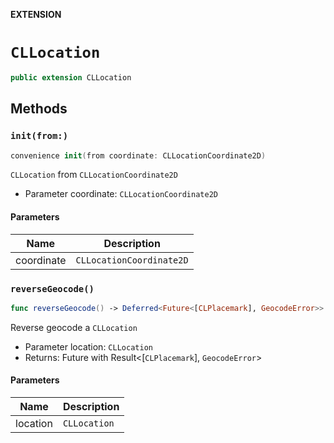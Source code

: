 **EXTENSION**

# `CLLocation`
```swift
public extension CLLocation
```

## Methods
### `init(from:)`

```swift
convenience init(from coordinate: CLLocationCoordinate2D)
```

`CLLocation` from `CLLocationCoordinate2D`
- Parameter coordinate: `CLLocationCoordinate2D`

#### Parameters

| Name | Description |
| ---- | ----------- |
| coordinate | `CLLocationCoordinate2D` |

### `reverseGeocode()`

```swift
func reverseGeocode() -> Deferred<Future<[CLPlacemark], GeocodeError>>
```

Reverse geocode a `CLLocation`
- Parameter location: `CLLocation`
- Returns: Future with Result<[`CLPlacemark`], `GeocodeError`>

#### Parameters

| Name | Description |
| ---- | ----------- |
| location | `CLLocation` |